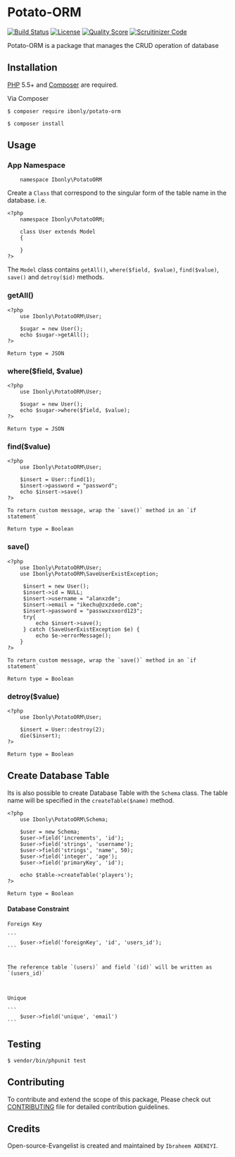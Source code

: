 # Potato-ORM

[![Build Status](https://travis-ci.org/andela-iadeniyi/Potato-ORM.svg)](https://travis-ci.org/andela-iadeniyi/Potato-ORM)
[![License](http://img.shields.io/:license-mit-blue.svg)](https://github.com/andela-iadeniyi/Potato-ORM/blob/master/LICENCE)
[![Quality Score](https://img.shields.io/scrutinizer/g/andela-iadeniyi/Potato-ORM.svg?style=flat-square)](https://scrutinizer-ci.com/g/andela-iadeniyi/Potato-ORM)
[![Scruitinizer Code](https://scrutinizer-ci.com/g/andela-iadeniyi/Potato-ORM/badges/quality-score.png?b=master)](https://scrutinizer-ci.com/g/andela-iadeniyi/Potato-ORM)

Potato-ORM is a package that manages the CRUD operation of database

## Installation

[PHP](https://php.net) 5.5+ and [Composer](https://getcomposer.org) are required.

Via Composer

```
$ composer require ibonly/potato-orm
```

```
$ composer install
```

## Usage

### App Namespace

```
    namespace Ibonly\PotatoORM
```

Create a `Class` that correspond to the singular form of the table name in the database. i.e.

```
<?php
    namespace Ibonly\PotatoORM;

    class User extends Model
    {

    }
?>
```
The `Model` class contains `getAll()`, `where($field, $value)`, `find($value)`, `save()` and `detroy($id)` methods.

### getAll()

```
<?php
    use Ibonly\PotatoORM\User;

    $sugar = new User();
    echo $sugar->getAll();
?>
```

    Return type = JSON

### where($field, $value)

```
<?php
    use Ibonly\PotatoORM\User;

    $sugar = new User();
    echo $sugar->where($field, $value);
?>
```

    Return type = JSON
    

### find($value)

```
<?php
    use Ibonly\PotatoORM\User;

    $insert = User::find(1);
    $insert->password = "password";
    echo $insert->save()
?>
```

    To return custom message, wrap the `save()` method in an `if statement`

    Return type = Boolean

### save()

```
<?php
    use Ibonly\PotatoORM\User;
    use Ibonly\PotatoORM\SaveUserExistException;

     $insert = new User();
     $insert->id = NULL;
     $insert->username = "alanxzde";
     $insert->email = "ikechu@zxzdede.com";
     $insert->password = "passwxzxxord123";
     try{
         echo $insert->save();
     } catch (SaveUserExistException $e) {
         echo $e->errorMessage();
    }
?>
```

    To return custom message, wrap the `save()` method in an `if statement`

    Return type = Boolean

### detroy($value)

```
<?php
    use Ibonly\PotatoORM\User;

    $insert = User::destroy(2);
    die($insert);
?>
```

    Return type = Boolean

## Create Database Table

Its is also possible to create Database Table with the `Schema` class. The table name will be specified in the
`createTable($name)` method.

```
<?php
    use Ibonly\PotatoORM\Schema;

    $user = new Schema;
    $user->field('increments', 'id');
    $user->field('strings', 'username');
    $user->field('strings', 'name', 50);
    $user->field('integer', 'age');
    $user->field('primaryKey', 'id');

    echo $table->createTable('players');
?>
```
    Return type = Boolean

#### Database Constraint


    Foreign Key
    
    ```
        $user->field('foreignKey', 'id', 'users_id');
    ```


    The reference table `(users)` and field `(id)` will be written as `(users_id)`



    Unique

    ```
        $user->field('unique', 'email')
    ```


## Testing

```
$ vendor/bin/phpunit test
```

## Contributing

To contribute and extend the scope of this package,
Please check out [CONTRIBUTING](CONTRIBUTING.md) file for detailed contribution guidelines.

## Credits

Open-source-Evangelist is created and maintained by `Ibraheem ADENIYI`.
